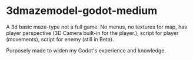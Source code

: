 # 3dmazemodel-godot-medium
A 3d basic maze-type not a full game.
No menus, no textures for map, has player perspective (3D Camera built-in for the player.), script for player (movements), script for enemy (still in Beta).

Purposely made to widen my Godot's experience and knowledge.
